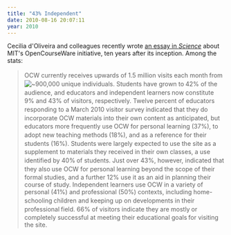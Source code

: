 ```yaml
---
title: "43% Independent"
date: 2010-08-16 20:07:11
year: 2010
---
```

Cecilia d'Oliveira and colleagues recently wrote <a href="http://www.sciencemag.org/cgi/content/full/329/5991/525">an essay in <em>Science</em></a> about MIT's OpenCourseWare initiative, ten years after its inception. Among the stats:
<blockquote>OCW currently receives upwards of 1.5 million visits each month<sup> </sup>from <img src="http://www.sciencemag.org/math/sim.gif" border="0" alt="~" />900,000 unique individuals. Students have grown to<sup> </sup>42% of the audience, and educators and independent learners<sup> </sup>now constitute 9% and 43% of visitors, respectively. Twelve<sup> </sup>percent of educators responding to a March 2010 visitor survey<sup> </sup>indicated that they do incorporate OCW materials into their<sup> </sup>own content as anticipated, but educators more frequently use<sup> </sup>OCW for personal learning (37%), to adopt new teaching methods<sup> </sup>(18%), and as a reference for their students (16%). Students<sup> </sup>were largely expected to use the site as a supplement to materials<sup> </sup>they received in their own classes, a use identified by 40%<sup> </sup>of students. Just over 43%, however, indicated that they also<sup> </sup>use OCW for personal learning beyond the scope of their formal<sup> </sup>studies, and a further 12% use it as an aid in planning their<sup> </sup>course of study. Independent learners use OCW in a variety of<sup> </sup>personal (41%) and professional (50%) contexts, including home-schooling<sup> </sup>children and keeping up on developments in their professional<sup> </sup>field. 66% of visitors indicate they are mostly<sup> </sup>or completely successful at meeting their educational goals<sup> </sup>for visiting the site.</blockquote>

